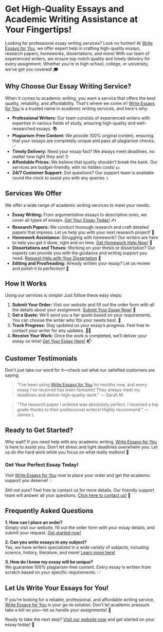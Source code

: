 # Get High-Quality Essays and Academic Writing Assistance at Your Fingertips!

Looking for professional essay writing services? Look no further! At [Write Essays for You](https://tinyurl.com/topessay?keyword=write+essays+for+you), we offer expert help in crafting high-quality essays, research papers, homeworks, dissertations, and more! With our team of experienced writers, we ensure top-notch quality and timely delivery for every assignment. Whether you're in high school, college, or university, we've got you covered! 🎓

## Why Choose Our Essay Writing Service?

When it comes to academic writing, you want a service that offers the best quality, reliability, and affordability. That's where we come in! [Write Essays for You](https://tinyurl.com/topessay?keyword=write+essays+for+you) is a trusted name in academic writing services, and here's why:

- **Professional Writers:** Our team consists of experienced writers with expertise in various fields of study, ensuring high-quality and well-researched essays. 📚
- **Plagiarism-Free Content:** We provide 100% original content, ensuring that your essays are completely unique and pass all plagiarism checks. ✅
- **Timely Delivery:** Need your essay fast? We always meet deadlines, no matter how tight they are! ⏰
- **Affordable Prices:** We believe that quality shouldn't break the bank. Our services are budget-friendly, with no hidden costs! 💵
- **24/7 Customer Support:** Got questions? Our support team is available round the clock to assist you with any queries. 📞

## Services We Offer

We offer a wide range of academic writing services to meet your needs:

- **Essay Writing:** From argumentative essays to descriptive ones, we cover all types of essays. [Get Your Essay Today!](https://tinyurl.com/topessay?keyword=write+essays+for+you) ✍️
- **Research Papers:** We conduct thorough research and craft detailed papers that impress. Let us help you with your next research project! 🔬
- **Homework Assistance:** Struggling with homework? Our writers are here to help you get it done, right and on time. [Get Homework Help Now!](https://tinyurl.com/topessay?keyword=write+essays+for+you) 📝
- **Dissertations and Theses:** Working on your thesis or dissertation? Our experts can provide you with the guidance and writing support you need. [Request Help with Your Dissertation](https://tinyurl.com/topessay?keyword=write+essays+for+you) 📖
- **Editing and Proofreading:** Already written your essay? Let us review and polish it to perfection! 🌟

## How It Works

Using our services is simple! Just follow these easy steps:

1. **Submit Your Order:** Visit our website and fill out the order form with all the details about your assignment. [Submit Your Essay Now!](https://tinyurl.com/topessay?keyword=write+essays+for+you) 📝
2. **Get a Quote:** We’ll send you a fair quote based on your requirements. You can choose the writer who fits your needs best. 💬
3. **Track Progress:** Stay updated on your essay’s progress. Feel free to contact your writer for any updates. 🕵️‍♂️
4. **Receive Your Work:** Once the work is completed, we’ll deliver your essay on time! [Get Your Essay Here!](https://tinyurl.com/topessay?keyword=write+essays+for+you) 📬

## Customer Testimonials

Don't just take our word for it—check out what our satisfied customers are saying:

> "I’ve been using [Write Essays for You](https://tinyurl.com/topessay?keyword=write+essays+for+you) for months now, and every essay I've received has been fantastic! They always meet my deadlines and deliver high-quality work." — Sarah M.

> "The research paper I ordered was absolutely perfect. I received a top grade thanks to their professional writers! Highly recommend." — James L.

## Ready to Get Started?

Why wait? If you need help with any academic writing, [Write Essays for You](https://tinyurl.com/topessay?keyword=write+essays+for+you) is here to assist you. Don’t let stress and tight deadlines overwhelm you. Let us do the hard work while you focus on what really matters! 🚀

### Get Your Perfect Essay Today!

Visit [Write Essays for You](https://tinyurl.com/topessay?keyword=write+essays+for+you) now to place your order and get the academic support you deserve! 💡

Still not sure? Feel free to contact us for more details. Our friendly support team will answer all your questions. [Click here to contact us!](https://tinyurl.com/topessay?keyword=write+essays+for+you) 💬

## Frequently Asked Questions

**1. How can I place an order?**  
Simply visit our website, fill out the order form with your essay details, and submit your request. [Get started now!](https://tinyurl.com/topessay?keyword=write+essays+for+you)

**2. Can you write essays in any subject?**  
Yes, we have writers specialized in a wide variety of subjects, including science, history, literature, and more! [Learn more here!](https://tinyurl.com/topessay?keyword=write+essays+for+you)

**3. How do I know my essay will be unique?**  
We guarantee 100% plagiarism-free content. Every essay is written from scratch based on your specific requirements. ✅

## Let Us Write Your Essays for You!

If you're looking for a reliable, professional, and affordable writing service, [Write Essays for You](https://tinyurl.com/topessay?keyword=write+essays+for+you) is your go-to solution. Don’t let academic pressure take a toll on you—let us handle your assignments! 💪

Ready to take the next step? [Visit our website now](https://tinyurl.com/topessay?keyword=write+essays+for+you) and get started on your essay today! 🚀
